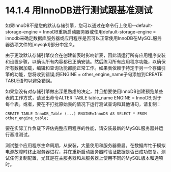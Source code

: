 # 14.1.4 用InnoDB进行测试跟基准测试

如果InnoDB不是您的默认存储引擎，您可以通过在命令行上使用--default-storage-engine = InnoDB重新启动服务器或使用default-storage-engine = innodb来确定数据库服务器或应用程序是否可以正常使用InnoDB在MySQL服务器选项文件的\[mysqld\]部分中定义。

由于更改默认存储引擎仅会在创建新表时影响新表，因此请运行所有应用程序安装和设置步骤，以确认所有内容都已正确安装。然后练习所有应用程序功能，以确保所有数据加载，编辑和查询功能都能正常工作。如果表依赖于特定于另一个存储引擎的功能，您将收到错误;将ENGINE = other\_engine\_name子句添加到CREATE TABLE语句以避免错误。

如果您没有对存储引擎做出深思熟虑的决定，并且想要使用InnoDB创建预览某些表的工作方式，请发出命令ALTER TABLE table\_name ENGINE = InnoDB;对于每个表。或者，要在不打扰原始表的情况下运行测试查询和其他语句，请复制：

```text
CREATE TABLE InnoDB_Table (...) ENGINE=InnoDB AS SELECT * FROM other_engine_table;
```

要在实际工作负载下评估完整应用程序的性能，请安装最新的MySQL服务器并运行基准测试。

测试整个应用程序生命周期，从安装，大量使用和服务器重启。在数据库忙于模拟电源故障时终止服务器进程，并在重新启动服务器时验证数据是否已成功恢复。测试任何复制配置，尤其是在主服务器和从服务器上使用不同的MySQL版本和选项时。

